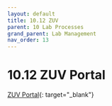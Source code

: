 ```yaml
---
layout: default
title: 10.12 ZUV
parent: 10 Lab Processes
grand_parent: Lab Management
nav_order: 13
---
```


# 10.12 ZUV Portal

[ZUV Portal](https://zuvportal.uni-bamberg.de/){: target="_blank"}
